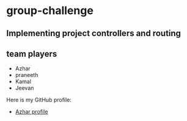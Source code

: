 # group-challenge
## Implementing project controllers and routing
## team players
- Azhar
- praneeth
- Kamal
- Jeevan


Here is my GitHub profile: 
- [Azhar profile](https://github.com/AzharAlali)

